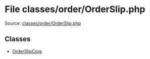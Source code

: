 File classes/order/OrderSlip.php
=========

Source: [classes/order/OrderSlip.php](https://github.com/PrestaShop/PrestaShop/blob/1.6.0.14/classes/order/OrderSlip.php)


Classes
-------

* [OrderSlipCore](class.OrderSlipCore.md)

